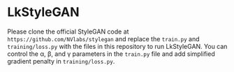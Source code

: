 # LkStyleGAN

Please clone the official StyleGAN code at `https://github.com/NVlabs/stylegan` and replace the `train.py` and `training/loss.py` with 
the files in this repository to run LkStyleGAN. 
You can control the &alpha;, &beta;, and &gamma; parameters in the `train.py` file and add simplified gradient penalty in 
`training/loss.py`. 
